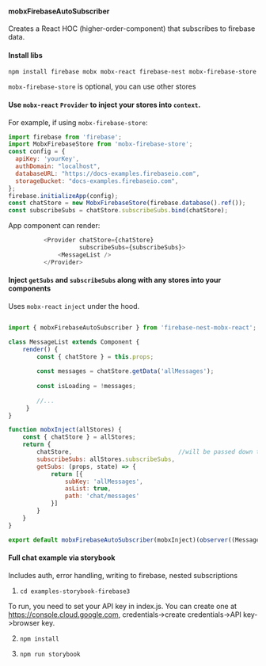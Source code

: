 #### mobxFirebaseAutoSubscriber

Creates a React HOC (higher-order-component) that subscribes to firebase data.


#### Install libs

 `npm install firebase mobx mobx-react firebase-nest mobx-firebase-store`

 `mobx-firebase-store` is optional, you can use other stores


#### Use `mobx-react` `Provider` to inject your stores into `context`.

For example, if using `mobx-firebase-store`:

```js
import firebase from 'firebase';
import MobxFirebaseStore from 'mobx-firebase-store';
const config = {
  apiKey: 'yourKey',
  authDomain: "localhost",
  databaseURL: "https://docs-examples.firebaseio.com",
  storageBucket: "docs-examples.firebaseio.com",
};
firebase.initializeApp(config);
const chatStore = new MobxFirebaseStore(firebase.database().ref());
const subscribeSubs = chatStore.subscribeSubs.bind(chatStore);
```

App component can render:

```js
          <Provider chatStore={chatStore}
                    subscribeSubs={subscribeSubs}>
              <MessageList />
          </Provider>
```

#### Inject `getSubs` and `subscribeSubs` along with any stores into your components

Uses `mobx-react` `inject` under the hood.

```js

import { mobxFirebaseAutoSubscriber } from 'firebase-nest-mobx-react';

class MessageList extends Component {
    render() {
        const { chatStore } = this.props;
        
        const messages = chatStore.getData('allMessages');
        
        const isLoading = !messages;
        
        //...
     }   
}

function mobxInject(allStores) {
    const { chatStore } = allStores;
    return {
        chatStore,                              //will be passed down to wrapped MessageList
        subscribeSubs: allStores.subscribeSubs,
        getSubs: (props, state) => {           
            return [{
                subKey: 'allMessages',
                asList: true,
                path: 'chat/messages'
            }]
        }
    }
}

export default mobxFirebaseAutoSubscriber(mobxInject)(observer((MessageList)));
```

#### Full chat example via storybook

Includes auth, error handling, writing to firebase, nested subscriptions

1. `cd examples-storybook-firebase3`

  To run, you need to set your API key in index.js.
  You can create one at https://console.cloud.google.com, credentials->create credentials->API key->browser key.

2. `npm install`

3. `npm run storybook`

